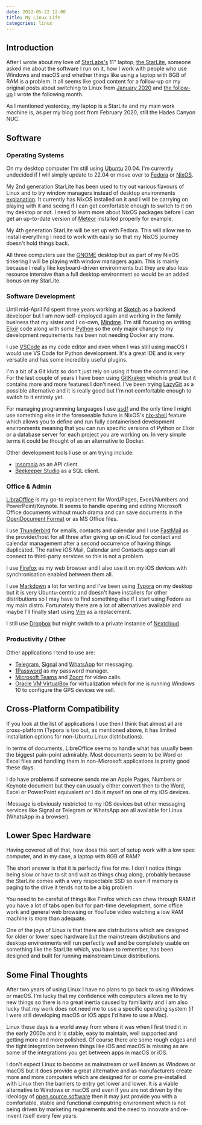 ```yaml
---
date: 2022-05-22 12:00
title: My Linux Life
categories: linux
---
```


## Introduction

After I wrote about my love of [StarLabs's](https://starlabs.systems) 11" laptop, [the StarLite](https://starlabs.systems/pages/starlite), someone asked me about the software I run on it, how I work with people who use Windows and macOS and whether things like using a laptop with 8GB of RAM is a problem. It all seems like good content for a follow-up on my original posts about switching to Linux from [January 2020](https://swwritings.com/post/2020-01-19-the-year-of-linux-on-my-desktop) and [the follow-up](https://swwritings.com/post/2020-02-19-the-month-of-linux-on-my-desktop) I wrote the following month.

As I mentioned yesterday, my laptop is a StarLite and my main work machine is, as per my blog post from February 2020, still the Hades Canyon NUC.

## Software

### Operating Systems

On my desktop computer I'm still using [Ubuntu](https://ubuntu.com/) 20.04. I'm currently undecided if I will simply update to 22.04 or move over to [Fedora](https://getfedora.org/) or [NixOS](https://nixos.org/).

My 2nd generation StarLite has been used to try out various flavours of Linux and to try window managers instead of desktop environments [explanation](https://www.linuxfordevices.com/tutorials/linux/desktop-environment-vs-window-manager). It currently has NixOS installed on it and I will be carrying on playing with it and seeing if I can get comfortable enough to switch to it on my desktop or not. I need to learn more about NixOS packages before I can get an up-to-date version of [Meteor](https://www.meteor.com/) installed properly for example.

My 4th generation StarLite will be set up with Fedora. This will allow me to install everything I need to work with easily so that my NixOS journey doesn't hold things back.

All three computers use the [GNOME](https://www.gnome.org/) desktop but as part of my NixOS tinkering I will be playing with window managers again. This is mainly because I really like keyboard-driven environments but they are also less resource intensive than a full desktop environment so would be an added bonus on my StarLite.

### Software Development

Until mid-April I'd spent three years working at [Sketch](https://www.sketch.com/) as a backend developer but I am now self-employed again and working in the family business that my sister and I co-own, [Mindme](https://mindme.care/). I'm still focusing on writing [Elixir](https://elixir-lang.org/) code along with some [Python](https://www.python.org/) so the only major change to my development requirements has been not needing Docker any more.

I use [VSCode](https://code.visualstudio.com/) as my code editor and even when I was still using macOS I would use VS Code for Python development. It's a great IDE and is very versatile and has some incredibly useful plugins.

I'm a bit of a Git klutz so don't just rely on using it from the command line. For the last couple of years I have been using [GitKraken](https://www.gitkraken.com/) which is great but it contains more and more features I don't need. I've been trying [LazyGit](https://github.com/jesseduffield/lazygit) as a possible alternative and it is really good but I'm not comfortable enough to switch to it entirely yet.

For managing programming languages I use [asdf](https://asdf-vm.com/) and the only time I might use something else in the foreseeable future is NixOS's [nix-shell](https://nixos.wiki/wiki/Development_environment_with_nix-shell) feature which allows you to define and run fully containerised development environments meaning that you can run specific versions of Python or Elixir or a database server for each project you are working on. In very simple terms it could be thought of as an alternative to Docker.

Other development tools I use or am trying include:

* [Insomnia](https://insomnia.rest/) as an API client.
* [Beekeeper Studio](https://www.beekeeperstudio.io/) as a SQL client.

### Office & Admin

[LibraOffice](https://www.libreoffice.org/) is my go-to replacement for Word/Pages, Excel/Numbers and PowerPoint/Keynote. It seems to handle opening and editing Microsoft Office documents without much drama and can save documents in the [OpenDocument Format](https://opendocumentformat.org/) or as MS Office files.

I use [Thunderbird](https://www.thunderbird.net/en-GB/) for emails, contacts and calendar and I use [FastMail](https://www.fastmail.com/) as the provider/host for all three after giving up on iCloud for contact and calendar management after a second occurrence of having things duplicated. The native iOS Mail, Calendar and Contacts apps can all connect to third-party services so this is not a problem.

I use [Firefox](https://www.mozilla.org/en-GB/firefox/) as my web browser and I also use it on my iOS devices with synchronisation enabled between them all. 

I use [Markdown](https://daringfireball.net/projects/markdown/) a lot for writing and I've been using [Typora](https://typora.io/) on my desktop but it is very Ubuntu-centric and doesn't have installers for other distributions so I may have to find something else if I start using Fedora as my main distro. Fortunately there are a lot of alternatives available and maybe I'll finally start using [Vim](https://www.vim.org/) as a replacement.

I still use [Dropbox](https://www.dropbox.com) but might switch to a private instance of [Nextcloud](https://nextcloud.com/). 

### Productivity / Other

Other applications I tend to use are:

* [Telegram](https://telegram.org/), [Signal](https://www.signal.org/) and [WhatsApp](https://www.whatsapp.com/) for messaging.
* [1Password](https://1password.com/) as my password manager.
* [Microsoft Teams](https://teams.microsoft.com) and [Zoom](https://zoom.us/) for video calls.
* [Oracle VM VirtualBox](https://www.virtualbox.org/) for virtualization which for me is running Windows 10 to configure the GPS devices we sell.

## Cross-Platform Compatibility

If you look at the list of applications I use then I think that almost all are cross-platform (Typora is too but, as mentioned above, it has limited installation options for non-Ubuntu Linux distributions).

In terms of documents, LibreOffice seems to handle what has usually been the biggest pain-point admirably. Most documents seem to be Word or Excel files and handling them in non-Microsoft applications is pretty good these days.

I do have problems if someone sends me an Apple Pages, Numbers or Keynote document but they can usually either convert then to the Word, Excel or PowerPoint equivalent or I do it myself on one of my iOS devices.

iMessage is obviously restricted to my iOS devices but other messaging services like Signal or Telegram or WhatsApp are all available for Linux (WhatsApp in a browser).

## Lower Spec Hardware

Having covered all of that, how does this sort of setup work with a low spec computer, and in my case, a laptop with 8GB of RAM?

The short answer is that it is perfectly fine for me. I don't notice things being slow or have to sit and wait as things chug along, probably because the StarLite comes with a very respectable SSD so even if memory is paging to the drive it tends not to be a big problem.

You need to be careful of things like Firefox which can chew through RAM if you have a lot of tabs open but for part-time development, some office work and general web browsing or YouTube video watching a low RAM machine is more than adequate.

One of the joys of Linux is that there are distributions which are designed for older or lower spec hardware but the mainstream distributions and desktop environments will run perfectly well and be completely usable on something like the StarLite which, you have to remember, has been designed and built for running mainstream Linux distributions.

## Some Final Thoughts

After two years of using Linux I have no plans to go back to using Windows or macOS. I'm lucky that my confidence with computers allows me to try new things so there is no great inertia caused by familiarity and I am also lucky that my work does not need me to use a specific operating system (if I were still developing macOS or iOS apps I'd have to use a Mac).

Linux these days is a world away from where it was when I first tried it in the early 2000s and it is stable, easy to maintain, well supported and getting more and more polished. Of course there are some rough edges and the tight integration between things like iOS and macOS is missing as are some of the integrations you get between apps in macOS or iOS.

I don't expect Linux to become as mainstream or well known as Windows or macOS but it does provide a great alternative and as manufacturers create more and more computers which are designed for or come pre-installed with Linux then the barriers to entry get lower and lower. It is a viable alternative to Windows or macOS and even if you are not driven by the ideology of [open source software](https://opensource.com/resources/what-open-source) then it may just provide you with a comfortable, stable and functional computring environment which is not being driven by marketing requirements and the need to innovate and re-invent itself every few years.